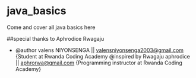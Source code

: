 # java_basics
Come and cover all java basics here


##special thanks to Aphrodice Rwagaju
* @author valens NIYONSENGA || valensniyonsenga2003@gmail.com {Student at Rwanda Coding Academy
  @inspired by Rwagaju aphrodice || aphrorwa@gmail.com {Programming instructor at Rwanda Coding Academy}
